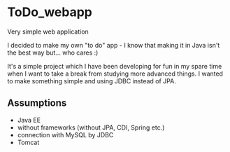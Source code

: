 # ToDo_webapp

Very simple web application

I decided to make my own "to do" app - I know that making it in Java isn't the best way but... who cares :)

It's a simple project which I have been developing for fun in my spare time when I want to take a break from studying more advanced things.
I wanted to make something simple and using JDBC instead of JPA.

## Assumptions
- Java EE
- without frameworks (without JPA, CDI, Spring etc.)
- connection with MySQL by JDBC
- Tomcat